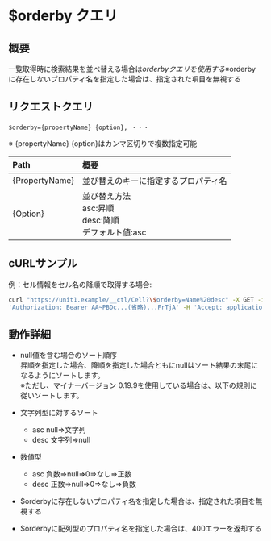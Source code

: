 # $orderby クエリ
## 概要
一覧取得時に検索結果を並べ替える場合は$orderbyクエリを使用する  
※$orderbyに存在しないプロパティ名を指定した場合は、指定された項目を無視する
## リクエストクエリ
```
$orderby={propertyName} {option}, ・・・
```
※ {propertyName} {option}はカンマ区切りで複数指定可能

|Path|概要|
|:--|:--|
|{PropertyName}|並び替えのキーに指定するプロパティ名|
|{Option}|並び替え方法<br>asc:昇順<br>desc:降順<br>デフォルト値:asc|
## cURLサンプル
例：セル情報をセル名の降順で取得する場合:
```sh
curl "https://unit1.example/__ctl/Cell?\$orderby=Name%20desc" -X GET -i -H \
'Authorization: Bearer AA~PBDc...(省略)...FrTjA' -H 'Accept: application/json'
```
## 動作詳細
* null値を含む場合のソート順序  
	昇順を指定した場合、降順を指定した場合ともにnullはソート結果の末尾になるようにソートします。  
	※ただし、マイナーバージョン 0.19.9を使用している場合は、以下の規則に従いソートします。

* 文字列型に対するソート
	* asc
		null⇒文字列
	* desc
		文字列⇒null
* 数値型
	* asc
		負数⇒null⇒0⇒なし⇒正数
	* desc
		正数⇒null⇒0⇒なし⇒負数

* $orderbyに存在しないプロパティ名を指定した場合は、指定された項目を無視する
* $orderbyに配列型のプロパティ名を指定した場合は、400エラーを返却する


